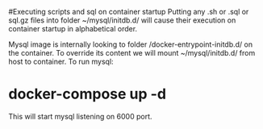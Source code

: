 #Executing scripts and sql on container startup
Putting any .sh or .sql or sql.gz files into folder ~/mysql/initdb.d/ will cause their execution on container startup in alphabetical order.

Mysql image is internally looking to folder /docker-entrypoint-initdb.d/ on the container. To override its content we will mount ~/mysql/initdb.d/ from host to container.
To run mysql:

# docker-compose up -d
This will start mysql listening on 6000 port.

